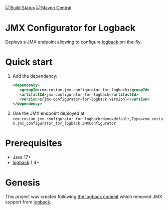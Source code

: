 [![Build Status](https://github.com/Cosium/jmx-configurator-for-logback/actions/workflows/ci.yml/badge.svg)](https://github.com/Cosium/jmx-configurator-for-logback/actions/workflows/ci.yml)
[![Maven Central](https://img.shields.io/maven-central/v/com.cosium.jmx_configurator_for_logback/jmx-configurator-for-logback.svg)](https://search.maven.org/#search%7Cgav%7C1%7Cg%3A%22com.cosium.jmx_configurator_for_logback%22%20AND%20a%3A%22jmx-configurator-for-logback%22)

# JMX Configurator for Logback

Deploys a JMX endpoint allowing to configure [logback](https://github.com/qos-ch/logback) on-the-fly.

# Quick start
1. Add the dependency:
    ```xml
    <dependency>
       <groupId>com.cosium.jmx_configurator_for_logback</groupId>
       <artifactId>jmx-configurator-for-logback</artifactId>
       <version>${jmx-configurator-for-logback.version}</version>
    </dependency>
    ```
2. Use the JMX endpoint deployed at `com.cosium.jmx_configurator_for_logback:Name=default,Type=com.cosium.jmx_configurator_for_logback.JMXConfigurator`

# Prerequisites

- Java 17+
- [logback](https://github.com/qos-ch/logback) 1.4+

# Genesis

This project was created following [the logback commit](https://github.com/qos-ch/logback/commit/fa3de693048d25698af7264fd294a1c9ba6940d1) which removed JMX support from [logback](https://github.com/qos-ch/logback).
